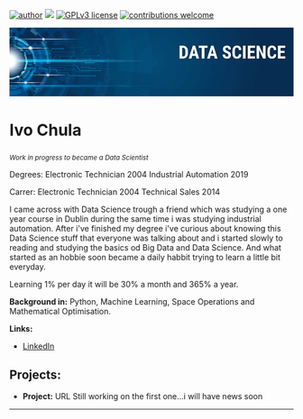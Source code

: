 [![author](https://img.shields.io/badge/author-ivochula-red.svg)](https://www.linkedin.com/in/ivochula) [![](https://img.shields.io/badge/python-3.7+-blue.svg)](https://www.python.org/downloads/release/python-365/) [![GPLv3 license](https://img.shields.io/badge/License-GPLv3-blue.svg)](http://perso.crans.org/besson/LICENSE.html) [![contributions welcome](https://img.shields.io/badge/contributions-welcome-brightgreen.svg?style=flat)](https://github.com/carlosfab/data_science/issues)

<p align="center">
  <img src="BannerdataScience.png" >
</p>


# Ivo Chula
<sub>*Work in progress to became a Data Scientist* </sub>

Degrees:
Electronic Technician 2004
Industrial Automation 2019

Carrer:
Electronic Technician 2004
Technical Sales 2014

I came across with Data Science trough a friend which was studying a one year course in Dublin during the same time i was studying industrial automation. After i've finished my degree i've curious about knowing this Data Science stuff that everyone was talking about and i started slowly to reading and studying the basics od Big Data and Data Science. And what started as an hobbie soon became a daily habbit trying to learn a little bit everyday. 

Learning 1% per day it will be 30% a month and 365% a year.


**Background in:** Python, Machine Learning, Space Operations and Mathematical Optimisation.

**Links:**
* [LinkedIn](https://www.linkedin.com/in/ivo-chula-6b05503b/)



## Projects:

* **Project:** URL
Still working on the first one...i will have news soon 
---




